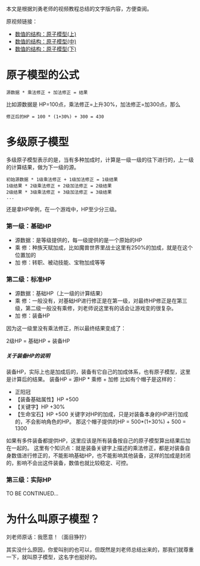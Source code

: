 本文是根据刘勇老师的视频教程总结的文字版内容，方便查阅。

原视频链接：
* [数值的结构：原子模型(上)](https://www.iqiyi.com/v_19rrbubd9w.html)
* [数值的结构：原子模型(中)](https://www.iqiyi.com/v_19rrbuc4wc.html)
* [数值的结构：原子模型(下)](https://www.iqiyi.com/v_19rrbue0rk.html)

# 原子模型的公式
```
源数据 * 乘法修正 + 加法修正 = 结果
```
比如源数据是 HP=100点，乘法修正=上升30%，加法修正=加300点，那么
```
修正后的HP = 100 * (1+30%) + 300 = 430
```

# 多级原子模型
多级原子模型表示的是，当有多种加成时，计算是一级一级的往下进行的，上一级的计算结果，做为下一级的源。

```
初始源数据 * 1级乘法修正 + 1级加法修正 = 1级结果
1级结果 * 2级乘法修正 + 2级加法修正 = 2级结果
2级结果 * 3级乘法修正 + 3级加法修正 = 3级结果
...
```

还是拿HP举例，在一个游戏中，HP至少分三级。
### 第一级：基础HP
* 源数据：是等级提供的，每一级提供的是一个原始的HP
* 乘  修：种族天赋加成，比如魔兽世界里战士这里有250%的加成，就是在这个位置加的
* 加  修：转职、被动技能、宝物加成等等

### 第二级：标准HP
* 源数据：基础HP（上一级的计算结果）
* 乘  修：一般没有，对基础HP进行修正是在第一级，对最终HP修正是在第三级，第二级一般没有乘修，刘老师说这里有的话会让游戏变的很复杂。
* 加  修：装备HP

因为这一级里没有乘法修正，所以最终结果变成了：

2级HP = 基础HP + 装备HP

##### 关于装备HP的说明
装备HP，实际上也是加成后的，装备有它自己的加成体系，也有原子模型，这里是计算后的结果。
装备HP = 源HP * 乘修 + 加修
比如有个帽子是这样的：
* 正阳冠
* 【装备基础属性】HP +500
* 【关键字】HP +30%
* 【生命宝石】HP +500
关键字对HP的加成，只是对装备本身的HP进行加成的，不会影响角色的HP。
那这个帽子提供的HP = 500*(1+30%) + 500 = 1300

如果有多件装备都提供HP，这里应该是所有装备按自己的原子模型算出结果后加在一起的。
这里有个知识点：就是装备关键字上描述的乘法修正，都是对装备自身数值进行修正的，不能影响基础HP，也不能影响其他装备，这样的加成是封闭的，影响不会出这件装备，数值也就比较稳定、可控。


### 第三级：实际HP
TO BE CONTINUED...

# 为什么叫原子模型？
刘老师原话：我愿意！（面目狰狞）

其实没什么原因，你爱叫别的也可以，但既然是刘老师总结出来的，那我们就尊重一下，就叫原子模型，这名字也挺好的。

